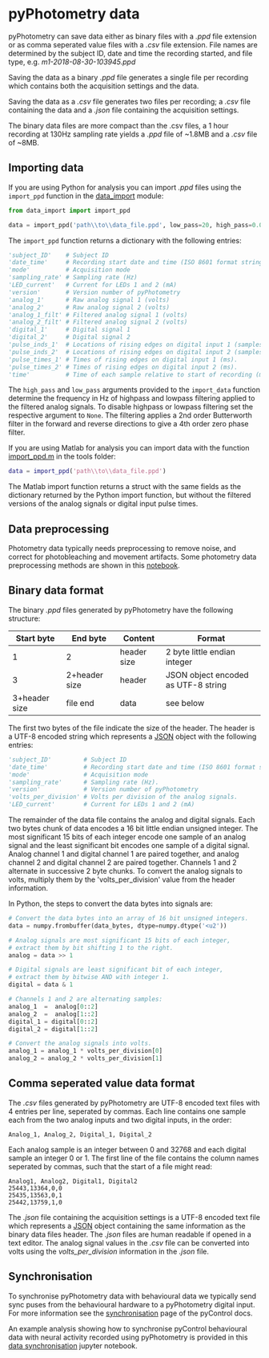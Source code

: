 # pyPhotometry data

pyPhotometry can save data either as binary files with a *.ppd* file extension or as comma seperated value files with a *.csv* file extension. File names are determined by the subject ID, date and time the recording started, and file type, e.g. *m1-2018-08-30-103945.ppd*

Saving the data as a binary *.ppd* file generates a single file per recording which contains both the acquisition settings and the data.

Saving the data as a *.csv* file generates two files per recording; a *.csv* file containing the data and a *.json* file containing the acquisition settings.

The binary data files are more compact than the .csv files,  a 1 hour recording at 130Hz sampling rate yields a *.ppd* file of ~1.8MB and a *.csv* file of ~8MB.

## Importing data

If you are using Python for analysis you can import *.ppd* files using the `import_ppd` function in the [data_import](https://bitbucket.org/takam/pyphotometry/src/default/tools/data_import.py?at=default&fileviewer=file-view-default) module:

```python
from data_import import import_ppd

data = import_ppd('path\\to\\data_file.ppd', low_pass=20, high_pass=0.001)
```

The `import_ppd` function returns a dictionary with the following entries:

```python
'subject_ID'    # Subject ID
'date_time'     # Recording start date and time (ISO 8601 format string)
'mode'          # Acquisition mode
'sampling_rate' # Sampling rate (Hz)
'LED_current'   # Current for LEDs 1 and 2 (mA)
'version'       # Version number of pyPhotometry
'analog_1'      # Raw analog signal 1 (volts)
'analog_2'      # Raw analog signal 2 (volts)
'analog_1_filt' # Filtered analog signal 1 (volts)
'analog_2_filt' # Filtered analog signal 2 (volts)
'digital_1'     # Digital signal 1
'digital_2'     # Digital signal 2
'pulse_inds_1'  # Locations of rising edges on digital input 1 (samples).
'pulse_inds_2'  # Locations of rising edges on digital input 2 (samples).
'pulse_times_1' # Times of rising edges on digital input 1 (ms).
'pulse_times_2' # Times of rising edges on digital input 2 (ms).
'time'          # Time of each sample relative to start of recording (ms)
```

The `high_pass` and `low_pass` arguments provided to the `import_data` function determine the frequency in Hz of highpass and lowpass filtering applied to the filtered analog signals.  To disable highpass or lowpass filtering set the respective argument to `None`.   The filtering applies a 2nd order Butterworth filter in the forward and reverse directions to give a 4th order zero phase filter.

If you are using Matlab for analysis you can import data with the function [import_ppd.m](https://bitbucket.org/takam/pyphotometry/src/default/tools/import_ppd.m?at=default&fileviewer=file-view-default) in the tools folder:

```matlab
data = import_ppd('path\\to\\data_file.ppd')
```
The Matlab import function returns a struct with the same fields as the dictionary returned by the Python import function, but without the filtered versions of the analog signals or digital input pulse times.

## Data preprocessing

Photometry data typically needs preprocessing to remove noise, and correct for photobleaching and movement artifacts.  Some photometry data preprocessing methods are shown in this [notebook](https://github.com/ThomasAkam/photometry_preprocessing/blob/master/Photometry%20data%20preprocessing.ipynb).

## Binary data format

The binary *.ppd* files generated by pyPhotometry have the following structure:

| Start byte    | End byte      | Content     | Format                              |
|---------------|---------------|-------------|-------------------------------------|
| 1             | 2             | header size | 2 byte little endian integer        |
| 3             | 2+header size | header      | JSON object encoded as UTF-8 string |
| 3+header size | file end      | data        | see below                           |


The first two bytes of the file indicate the size of the header.  The header is a UTF-8 encoded string which represents a [JSON](https://www.json.org/) object with the following entries:

```python
'subject_ID'         # Subject ID
'date_time'          # Recording start date and time (ISO 8601 format string)
'mode'               # Acquisition mode
'sampling_rate'      # Sampling rate (Hz).
'version'            # Version number of pyPhotometry
'volts_per_division' # Volts per division of the analog signals.
'LED_current'        # Current for LEDs 1 and 2 (mA)
```

The remainder of the data file contains the analog and digital signals.  Each two bytes chunk of data encodes a 16 bit little endian unsigned integer. The most significant 15 bits of each integer encode one sample of an analog signal and the least significant bit encodes one sample of a digital signal.  Analog channel 1 and digital channel 1 are paired together, and analog channel 2 and digital channel 2 are paired together. Channels 1 and 2 alternate in successive 2 byte chunks.  To convert the analog signals to volts, multiply them by the 'volts_per_division' value from the header information.

In Python, the steps to convert the data bytes into signals are:

```python
# Convert the data bytes into an array of 16 bit unsigned integers.
data = numpy.frombuffer(data_bytes, dtype=numpy.dtype('<u2')) 

# Analog signals are most significant 15 bits of each integer,
# extract them by bit shifting 1 to the right.
analog = data >> 1

# Digital signals are least significant bit of each integer,
# extract them by bitwise AND with integer 1.
digital = data & 1

# Channels 1 and 2 are alternating samples:
analog_1  =  analog[0::2] 
analog_2  =  analog[1::2]
digital_1 = digital[0::2]
digital_2 = digital[1::2]

# Convert the analog signals into volts.
analog_1 = analog_1 * volts_per_division[0]
analog_2 = analog_2 * volts_per_division[1]
```

## Comma seperated value data format

The *.csv* files generated by pyPhotometry are UTF-8 encoded text files with 4 entries per line, seperated by commas.  Each line contains one sample each from the two analog inputs and two digital inputs, in the order:

```
Analog_1, Analog_2, Digital_1, Digital_2
```

Each analog sample is an integer between 0 and 32768 and each digital sample an integer 0 or 1. The first line of the file contains the column names seperated by commas, such that the start of a file might read:

```
Analog1, Analog2, Digital1, Digital2
25443,13364,0,0
25435,13563,0,1
25442,13759,1,0
```

The *.json* file containing the acquisition settings is a UTF-8 encoded text file which represents a [JSON](https://www.json.org/) object containing the same information as the  binary data files header.  The *.json* files are human readable if opened in a text editor.  The analog signal values in the *.csv* file can be converted into volts using the *volts_per_division* information in the *.json* file.

## Synchronisation

To synchronise pyPhotometry data with behavioural data we typically send sync puses from the behavioural hardware to a pyPhotometry digital input. For more information see the [synchronisation](https://pycontrol.readthedocs.io/en/latest/user-guide/synchronisation/) page of the pyControl docs.

An example analysis showing how to synchronise pyControl behavioural data with neural activity recorded using pyPhotometry is provided in this [data synchronisation](https://github.com/ThomasAkam/data_synchronisation/blob/master/data_synchronisation.ipynb) jupyter notebook.